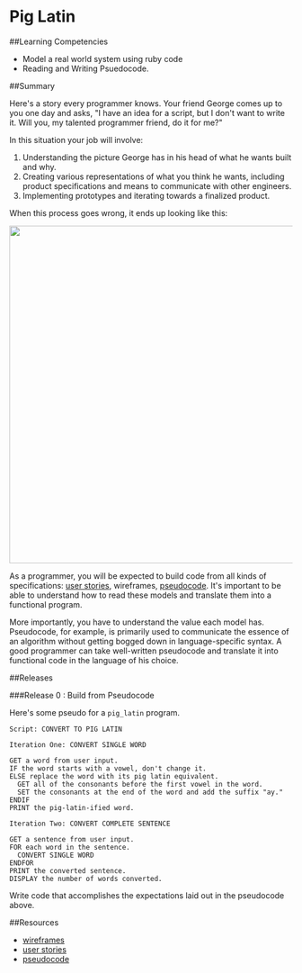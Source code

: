 # Pig Latin

##Learning Competencies

* Model a real world system using ruby code
* Reading and Writing Psuedocode.

##Summary

Here's a story every programmer knows. Your friend George comes up to you one day and asks, "I have an idea for a script, but I don't want to write it. Will you, my talented programmer friend, do it for me?"

In this situation your job will involve:

1. Understanding the picture George has in his head of what he wants built and why.
2. Creating various representations of what you think he wants, including product specifications and means to communicate with other engineers.
3. Implementing prototypes and iterating towards a finalized product.

When this process goes wrong, it ends up looking like this:

<img src="/assets/tree_comic.jpg" width="600">

As a programmer, you will be expected to build code from all kinds of specifications: [user stories](http://en.wikipedia.org/wiki/User_story), wireframes, [pseudocode](http://en.wikipedia.org/wiki/Pseudocode). It's important to be able to understand how to read these models and translate them into a functional program.

More importantly, you have to understand the value each model has. Pseudocode, for example, is primarily used to communicate the essence of an algorithm without getting bogged down in language-specific syntax. A good programmer can take well-written pseudocode and translate it into functional code in the language of his choice.

##Releases

###Release 0 : Build from Pseudocode

Here's some pseudo for a `pig_latin` program.

```text
Script: CONVERT TO PIG LATIN

Iteration One: CONVERT SINGLE WORD

GET a word from user input.
IF the word starts with a vowel, don't change it.
ELSE replace the word with its pig latin equivalent.
  GET all of the consonants before the first vowel in the word.
  SET the consonants at the end of the word and add the suffix "ay."
ENDIF
PRINT the pig-latin-ified word.
```

```text
Iteration Two: CONVERT COMPLETE SENTENCE

GET a sentence from user input.
FOR each word in the sentence.
  CONVERT SINGLE WORD
ENDFOR
PRINT the converted sentence.
DISPLAY the number of words converted.
```

Write code that accomplishes the expectations laid out in the pseudocode above.


<!-- ##Optimize Your Learning -->

##Resources

* [wireframes](http://en.wikipedia.org/wiki/Website_wireframe)
* [user stories](http://en.wikipedia.org/wiki/User_story)
* [pseudocode](http://en.wikipedia.org/wiki/Pseudocode)